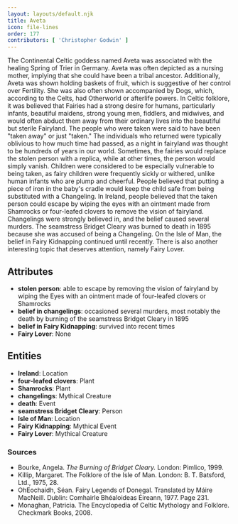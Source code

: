 ```yaml
---
layout: layouts/default.njk
title: Aveta
icon: file-lines
order: 177
contributors: [ 'Christopher Godwin' ]
---
```

The Continental Celtic goddess named Aveta was associated with the healing Spring of Trier in Germany. Aveta was often depicted as a nursing mother, implying that she could have been a tribal ancestor. Additionally, Aveta was shown holding baskets of fruit, which is suggestive of her control over Fertility. She was also often shown accompanied by Dogs, which, according to the Celts, had Otherworld or afterlife powers. In Celtic folklore, it was believed that Fairies had a strong desire for humans, particularly infants, beautiful maidens, strong young men, fiddlers, and midwives, and would often abduct them away from their ordinary lives into the beautiful but sterile Fairyland. The people who were taken were said to have been "taken away" or just "taken." The individuals who returned were typically oblivious to how much time had passed, as a night in fairyland was thought to be hundreds of years in our world. Sometimes, the fairies would replace the stolen person with a replica, while at other times, the person would simply vanish. Children were considered to be especially vulnerable to being taken, as fairy children were frequently sickly or withered, unlike human infants who are plump and cheerful. People believed that putting a piece of iron in the baby's cradle would keep the child safe from being substituted with a Changeling. In Ireland, people believed that the taken person could escape by wiping the eyes with an ointment made from Shamrocks or four-leafed clovers to remove the vision of fairyland. Changelings were strongly believed in, and the belief caused several murders. The seamstress Bridget Cleary was burned to death in 1895 because she was accused of being a Changeling. On the Isle of Man, the belief in Fairy Kidnapping continued until recently. There is also another interesting topic that deserves attention, namely Fairy Lover.

## Attributes

- **stolen person**: able to escape by removing the vision of fairyland by wiping the Eyes with an ointment made of four-leafed clovers or Shamrocks
- **belief in changelings**: occasioned several murders, most notably the death by burning of the seamstress Bridget Cleary in 1895
- **belief in Fairy Kidnapping**: survived into recent times
- **Fairy Lover**: None

## Entities

- **Ireland**: Location
- **four-leafed clovers**: Plant
- **Shamrocks**: Plant
- **changelings**: Mythical Creature
- **death**: Event
- **seamstress Bridget Cleary**: Person
- **Isle of Man**: Location
- **Fairy Kidnapping**: Mythical Event
- **Fairy Lover**: Mythical Creature

### Sources

- Bourke, Angela. *The Burning of Bridget Cleary.* London: Pimlico, 1999.
- Killip, Margaret. The Folklore of the Isle of Man. London: B. T. Batsford, Ltd., 1975, 28.
- OhEochaidh, Séan. Fairy Legends of Donegal. Translated by Máire MacNeill. Dublin: Comhairle Bhéaloideas Éireann, 1977. Page 231.
- Monaghan, Patricia. The Encyclopedia of Celtic Mythology and Folklore. Checkmark Books, 2008.

